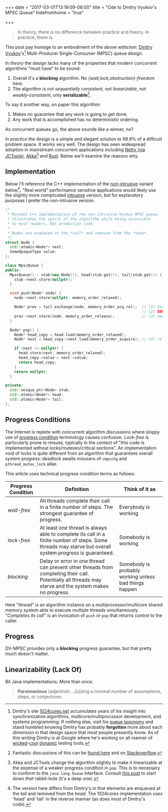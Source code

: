 +++
date = "2017-03-01T13:19:09-06:00"
title = "Ode to Dmitry Vyukov's MPSC Queue"
hidefromhome = "true"

+++

> In theory, there is no difference between practice and theory. In practice, there is.

This post pay homage to an embodiment of the above witticism: [Dmitry Vyukov](https://twitter.com/dvyukov)'s[^1] Multi-Producer Single-Consumer (MPSC) queue design.

[^1]: Dmitry's site [1024cores.net](http://www.1024cores.net) accumulates years of his insight into synchronization algorithms, multicore/multiprocessor development, and systems programming. If nothing else, visit his [queue taxonomy](http://www.1024cores.net/home/lock-free-algorithms/queues) and stand humbled knowing Dmitry has probably **forgotten** more about each dimension in that design space that most people presently know. As of this writing Dmitry is at Google where he's working on all manner of [wicked](https://github.com/google/syzkaller)-[cool](https://www.linuxplumbersconf.org/2016/ocw//system/presentations/3471/original/Sanitizers.pdf) [dynamic](https://github.com/dvyukov/go-fuzz) testing tools. 

*In theory* the design lacks many of the properties that modern concurrent algorithms "must have" to be sound:

1. Overall it's a **blocking** algorithm. No *{wait,lock,obstruction}-freedom* here.
2. The algorithm is not *sequentially consistent*, not *linearizable*, not *weakly-consistent*, only **serializable**[^2]. 

[^2]: Fantastic discussions of this can be [found here](http://www.bailis.org/blog/linearizability-versus-serializability/) and on [Stackoverflow](http://stackoverflow.com/questions/4179587/difference-between-linearizability-and-serializability).

To say it another way, on paper this algorithm:

1. Makes no guarantee that any work is going to get done. 
2. Any work that is accomplished has no deterministic ordering.

As concurrent queues go, the above sounds like a winner, no?

*In practice* the design is a simple and elegant solution to 99.9% of a difficult problem space. It works very well. The design has seen widespread adoption in mainstream concurrent applications including [Netty (via JCTools)](https://github.com/JCTools/JCTools/blob/master/jctools-core/src/main/java/org/jctools/queues/MpscLinkedQueue.java), [Akka](https://github.com/akka/akka/blob/master/akka-actor/src/main/java/akka/dispatch/AbstractNodeQueue.java)[^3] and [Rust](https://github.com/rust-lang/rust/blob/master/src/libstd/sync/mpsc/mpsc_queue.rs). Below we'll examine the reasons why.

[^3]: Akka and JCTools change the algorithm slightly to make it linearizable at the expense of a weaker progress condition in `pop`. This is to necessary to conform to the `java.lang.Queue` interface. Consult [this post](http://psy-lob-saw.blogspot.com/2015/04/porting-dvyukov-mpsc.html) to start down *that* rabbit-hole (it's a deep one).

## Implementation

Below I'll reference the C++ implementation of the
[non-intrusive](http://www.1024cores.net/home/lock-free-algorithms/queues/non-intrusive-mpsc-node-based-queue) 
variant below[^4]. "Real world" performance sensitive applications would likely use the slightly more complicated 
[intrusive](http://www.1024cores.net/home/lock-free-algorithms/queues/intrusive-mpsc-node-based-queue)
version, but for explanatory purposes I prefer the non-intrusive version.

[^4]: The version here differs from Dmitry's in that elements are enqueued at the *tail* and removed from the *head*. The 1024cores implementation uses 'head' and 'tail' in the reverse manner (as does most of Dmitry's code).

```c++
/*
 * Minimal C++ implementation of the non-intrusive Vyukov MPSC queue. 
 * Illustrates the spirit of the algorithm while being accessible 
 * to most readers. Not production code.
 *
 * Nodes are enqueued at the *tail* and removed from the *head*.
 */
struct Node {
  std::atomic<Node*> next;
  SomeOpaqueType value; 
};

class MpscQueue {
public:
  MpscQueue() : stub(new Node()), head(stub.get()), tail(stub.get()) {
    stub->next.store(nullptr);
  }

  void push(Node* node) {
    node->next.store(nullptr, memory_order_relaxed);

    Node* prev = tail.exchange(node, memory_order_acq_rel);  // (1) Serialize producers
                                                             // (2) DANGER ZONE 
    prev->next.store(node, memory_order_release);            // (3) Serialize consumer
  }

  Node* pop() {
    Node* head_copy = head.load(memory_order_relaxed);
    Node* next = head_copy->next.load(memory_order_acquire); // (4) rel/acq with #3

    if (next != nullptr) {
      head.store(next, memory_order_relaxed);
      head_copy->value = next->value;
      return head_copy;
    }
    return nullptr;
  }

private:
  std::unique_ptr<Node> stub;
  std::atomic<Node*> head;
  std::atomic<Node*> tail;
};
```

## Progress Conditions

The Internet is replete with concurrent algorithm discussions where sloppy use of 
[progress condition](http://doc.akka.io/docs/akka/current/general/terminology.html#Non-blocking_Guarantees__Progress_Conditions_)
terminology causes confusion. *Lock-free* is particularly prone to misuse, typically 
in the context of "this code is implemented without locks/mutexes/critical sections". 
An implementation void of locks is quite different from an algorithm that 
guarantees overall system progress: deadlock awaits misusers of `cmpxchg` 
and `pthread_mutex_lock` alike. 

This article uses technical progress condition terms as follows: 

| Progress Condition |Definition   | Think of it as |
|---|---|---|
| *wait-free* |  All threads complete their call in a finite number of steps. The strongest guarantee of progress.| Everybody is working |
| *lock-free* |  At least *one* thread is always able to complete its call in a finite number of steps. Some threads may starve but overall system progress is guaranteed. | Somebody is working |
| *blocking*  |  Delay or error in one thread can prevent other threads from completing their call. Potentially all threads may starve and the system makes no progress.| Somebody is probably working unless bad things happen |

Here "*thread*" is an algorithm instance on a multiprocessor/multicore shared memory system able to execute multiple threads simultaneously. "*Completes its call*" is an invocation of `push` or `pop` that returns control to the caller. 

## Progress

DV-MPSC provides only a **blocking** progress guarantee, but that pretty much doesn't matter.

## Linearizability (Lack Of)

Bit Java implementations. More than once. 

> **Parsimonious** (adjective)
> ...[u]sing a minimal number of assumptions, steps, or conjectures.

